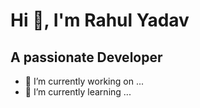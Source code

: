 # Hi 👋, I'm Rahul Yadav
## A passionate Developer
- 🔭 I’m currently working on ...
- 🌱 I’m currently learning ...
